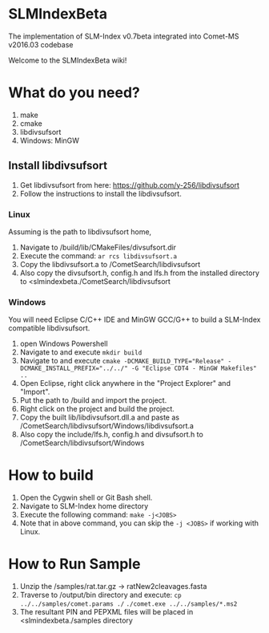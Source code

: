 # SLMIndexBeta
The implementation of SLM-Index v0.7beta integrated into Comet-MS v2016.03 codebase

Welcome to the SLMIndexBeta wiki!


# What do you need?
1. make
2. cmake
3. libdivsufsort
4. Windows: MinGW

## Install libdivsufsort
1. Get libdivsufsort from here: https://github.com/y-256/libdivsufsort
2. Follow the instructions to install the libdivsufsort.

### Linux
Assuming <lds> is the path to libdivsufsort home,
1. Navigate to <lds>/build/lib/CMakeFiles/divsufsort.dir
2. Execute the command: `ar rcs libdivsufsort.a`
3. Copy the libdivsufsort.a to <slmindexbeta>/CometSearch/libdivsufsort
4. Also copy the divsufsort.h, config.h and lfs.h from the installed directory to <slmindexbeta./CometSearch/libdivsufsort

### Windows
You will need Eclipse C/C++ IDE and MinGW GCC/G++ to build a SLM-Index compatible libdivsufsort.
1. open Windows Powershell
2. Navigate to <lds> and execute `mkdir build`
3. Navigate to <lds> and execute `cmake -DCMAKE_BUILD_TYPE="Release" -DCMAKE_INSTALL_PREFIX="../../" -G "Eclipse CDT4 - MinGW Makefiles" ..`
4. Open Eclipse, right click anywhere in the "Project Explorer" and "Import".
5. Put the path to <lds>/build and import the project.
6. Right click on the project and build the project.
7. Copy the built lib/libdivsufsort.dll.a and paste as <slmindexbeta>/CometSearch/libdivsufsort/Windows/libdivsufsort.a
8. Also copy the include/lfs.h, config.h and divsufsort.h to <slmindexbeta>/CometSearch/libdivsufsort/Windows 

# How to build
1. Open the Cygwin shell or Git Bash shell.
1. Navigate to SLM-Index home directory <slmindexbeta>
2. Execute the following command: `make -j<JOBS>`
3. Note that in above command, you can skip the `-j <JOBS>` if working with Linux.

# How to Run Sample
1. Unzip the <slmindexbeta>/samples/rat.tar.gz -> ratNew2cleavages.fasta
2. Traverse to <slmindexbeta>/output/bin directory and execute:
`cp ../../samples/comet.params ./`
`./comet.exe ../../samples/*.ms2`
3. The resultant PIN and PEPXML files will be placed in <slmindexbeta./samples directory
